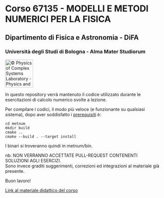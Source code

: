 # Corso 67135 - MODELLI E METODI NUMERICI PER LA FISICA
## Dipartimento di Fisica e Astronomia - DiFA
### Università degli Studi di Bologna - Alma Mater Studiorum

<a href="http://www.physycom.unibo.it"> 
<div class="image">
<img src="https://cdn.rawgit.com/physycom/templates/697b327d/logo_unibo.png" width="90" height="90" alt="© Physics of Complex Systems Laboratory - Physics and Astronomy Department - University of Bologna"> 
</div>
</a>


In questo repository verrà mantenuto il codice utilizzato durante le esercitazioni di calcolo numerico svolte a lezione.

Per compilare i codici, il modo più veloce (e funzionante su qualsiasi sistema), dopo aver soddisfatto i [prerequisiti](PREREQUISITI.md) è:
```
cd metnum
mkdir build
cmake ..
cmake --build . --target install
```
I binari si troveranno quindi in metnum/bin.


nb: NON VERRANNO ACCETTATE PULL-REQUEST CONTENENTI SOLUZIONI AGLI ESERCIZI.  
Sono invece graditi suggerimenti, correzioni ed integrazioni al materiale già presente.

Buon lavoro!

[Link al materiale didattico del corso](http://campus.unibo.it/cgi/lista?annoAccademico=2016&idComponenteAF=384426&codiceDocente=13747)

